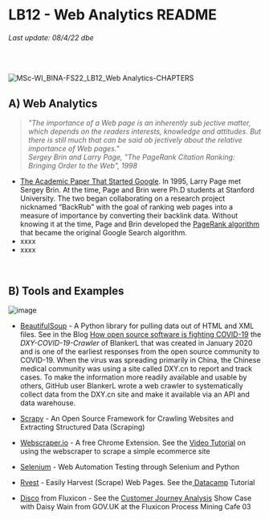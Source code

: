 # LB12 - Web Analytics README
###### Last update: 08/4/22 dbe
</br>

![MSc-WI_BINA-FS22_LB12_Web Analytics-CHAPTERS](https://user-images.githubusercontent.com/52699611/162425861-206be02d-edfd-49d0-8e2e-7bfbf51d12a2.png)


## A) Web Analytics

> *"The importance of a Web page is an inherently sub jective matter, which depends on the
readers interests, knowledge and attitudes. But there is still much that can be said ob jectively
about the relative importance of Web pages."*  
> *Sergey Brin and Larry Page, "The PageRank Citation Ranking: Bringing Order to the Web", 1998*
 
* [The Academic Paper That Started Google](https://www.sciencedirect.com/science/article/pii/S016975529800110X).  In 1995, Larry Page met Sergey Brin. At the time, Page and Brin were Ph.D students at Stanford University. The two began collaborating on a research project nicknamed “BackRub” with the goal of ranking web pages into a measure of importance by converting their backlink data. Without knowing it at the time, Page and Brin developed the [PageRank algorithm](http://ilpubs.stanford.edu:8090/422/1/1999-66.pdf) that became the original Google Search algorithm.  
* xxxx
* xxxx


</br> 

## B) Tools and Examples

![image](https://user-images.githubusercontent.com/52699611/162431175-6ced3fef-3746-4be4-a981-7685eb6b3210.png)


* [BeautifulSoup](https://www.crummy.com/software/BeautifulSoup/) - A Python library for pulling data out of HTML and XML files. See in the Blog [How open source software is fighting COVID-19](https://blog.tidelift.com/how-open-source-software-is-fighting-covid-19) the *DXY-COVID-19-Crawler* of BlankerL that was created in January 2020 and is one of the earliest responses from the open source community to COVID-19. When the virus was spreading primarily in China, the Chinese medical community was using a site called DXY.cn to report and track cases. To make the information more readily available and usable by others, GitHub user BlankerL wrote a web crawler to systematically collect data from the DXY.cn site and make it available via an API and data warehouse. 

* [Scrapy](https://scrapy.org/) - An Open Source Framework for Crawling Websites and Extracting Structured Data (Scraping)  

* [Webscraper.io](https://webscraper.io/) - A free Chrome Extension. See the [Video Tutorial](https://youtu.be/n7fob_XVsbY) on using the webscraper to scrape a simple ecommerce site
 
* [Selenium](https://www.selenium.dev/) - Web Automation Testing through Selenium and Python

* [Rvest](https://rvest.tidyverse.org/) - Easily Harvest (Scrape) Web Pages. See the[ Datacamp](https://www.datacamp.com/community/tutorials/r-web-scraping-rvest) Tutorial

* [Disco](https://fluxicon.com/disco/) from Fluxicon -  See the [Customer Journey Analysis](https://fluxicon.com/blog/2021/02/process-mining-cafe-daisy/) Show Case with Daisy Wain from GOV.UK at the Fluxicon Process Mining Cafe 03 
